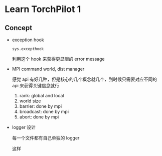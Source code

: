 # Learn TorchPilot 1 

## Concept

- exception hook

  `sys.excepthook`

  利用这个 hook 来获得更显眼的 error message

- MPI command world, dist manager

  感觉 api 有好几种，但是核心的几个概念就几个，到时候只需要对应不同的 api 来获得关键信息就行

  1. rank: global and local
  2. world size
  3. barrier: done by mpi
  4. broadcast: done by mpi
  5. abort: done by mpi

- logger 设计

  每一个文件都有自己单独的 logger

  这样